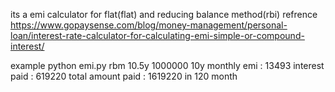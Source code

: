 its a emi calculator for flat(flat) and reducing balance method(rbi)
refrence
https://www.gopaysense.com/blog/money-management/personal-loan/interest-rate-calculator-for-calculating-emi-simple-or-compound-interest/

example
python emi.py rbm 10.5y 1000000 10y
monthly emi : 13493
interest paid : 619220
total amount paid : 1619220 in 120 month
